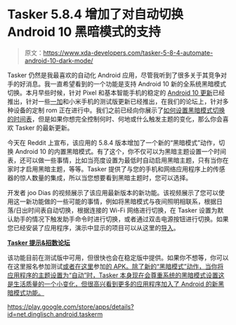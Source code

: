 # Tasker 5.8.4 增加了对自动切换 Android 10 黑暗模式的支持

> 原文：<https://www.xda-developers.com/tasker-5-8-4-automate-android-10-dark-mode/>

Tasker 仍然是我最喜欢的自动化 Android 应用，尽管我听到了很多关于其竞争对手的好消息。我一直希望看到的一个功能是支持 Android 10 新的全系统黑暗模式切换。本月早些时候，针对 Pixel 和基本智能手机的稳定的 [Android 10 更新](https://www.xda-developers.com/google-releases-stable-android-10-for-pixel-smartphones/)已经推出，针对一些[一加](https://www.xda-developers.com/oneplus-7-pro-second-android-10-beta-oxygenos-open-beta-2/)和小米手机的测试版更新已经推出，在我们的论坛上，针对多种设备的定制 rom 正在进行中。我们之前已经向你展示了[如何设置黑暗模式切换的时间表](https://www.xda-developers.com/android-10-dark-mode-schedule/)，但是如果你想完全控制何时、何地或什么触发主题的变化，那么你会喜欢 Tasker 的最新更新。

今天在 Reddit 上宣布，该应用的 5.8.4 版本增加了一个新的“黑暗模式”动作，切换 Android 10 的内置黑暗模式。有了这个，你不仅可以为黑暗主题设置一个时间表，还可以做一些事情，比如当亮度设置为最低时自动启用黑暗主题，只有当你在家时才启用黑暗主题，等等。Tasker 提供了与您的手机和网络应用程序上的传感器的惊人数量的集成，所以当您想要看到黑暗主题时，您可以选择。

开发者 joo Dias 的视频展示了该应用最新版本的新功能。该视频展示了您可以使用这一新功能做的一些可能的事情，例如将黑暗模式与夜间照明相联系，根据日落/日出时间表自动切换，根据连接的 Wi-Fi 网络进行切换，在 Tasker 设置为默认助手的情况下触发助手命令时进行切换，或者通过双击电源按钮进行切换。如果您已经安装了应用程序，演示中显示的项目可以从这里的[导入](https://taskernet.com/shares/?user=AS35m8ne7oO4s%2BaDx%2FwlzjdFTfVMWstg1ay5AkpiNdrLoSXEZdFfw1IpXiyJCVLNW0yn&id=Project%3ADark+Mode#)。

[**Tasker 提示&招数论坛**](https://forum.xda-developers.com/u/tasker-tips-tricks)

该功能目前在测试版中可用，但很快也会在稳定版中提供。如果你不想等，你可以在这里报名参加测试[或者在这里](https://joaoapps.com/beta-testing/)参加[的 APK。除了新的“黑暗模式”动作，当你将应用程序的主题设置为“自动”时，Tasker 本身现在会尊重系统的黑暗模式设置这是生活质量的一个小变化，但很高兴看到更多的应用程序加入了 Android 的新黑暗模式功能。](https://www.dropbox.com/s/7j58vurja7vm4hj/Tasker.28.apk?dl=0)

https://play.google.com/store/apps/details?id=net.dinglisch.android.taskerm